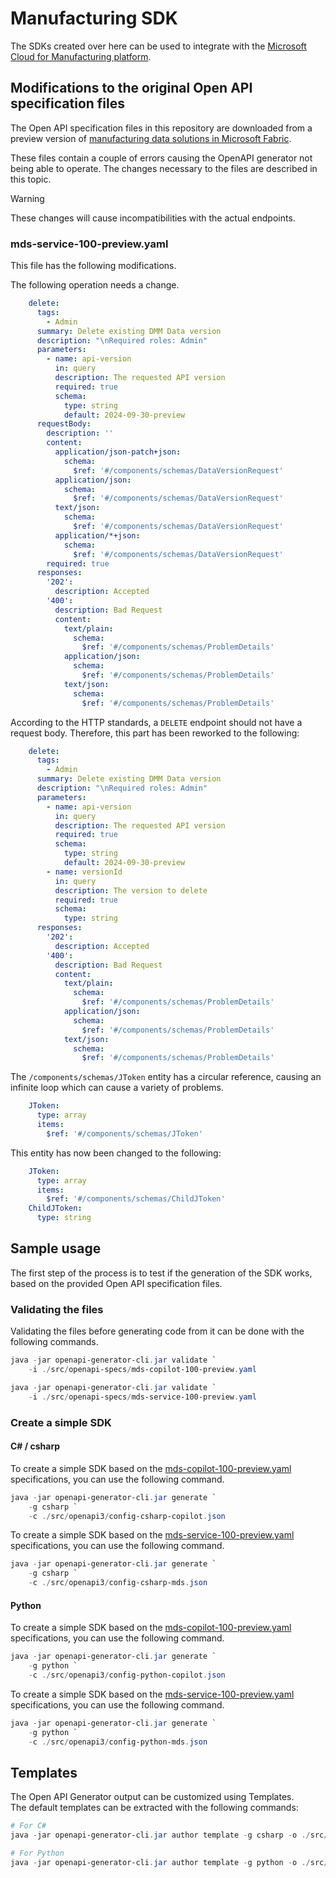 # Manufacturing SDK

The SDKs created over here can be used to integrate with the [Microsoft Cloud for Manufacturing platform](https://learn.microsoft.com/en-us/industry/manufacturing/overview).

## Modifications to the original Open API specification files

The Open API specification files in this repository are downloaded from a preview version of [manufacturing data solutions in Microsoft Fabric](https://learn.microsoft.com/en-us/industry/manufacturing/manufacturing-data-solutions/overview-manufacturing-data-solutions).

These files contain a couple of errors causing the OpenAPI generator not being able to operate. The changes necessary to the files are described in this topic.

> [!WARNING]
> These changes will cause incompatibilities with the actual endpoints.

### mds-service-100-preview.yaml

This file has the following modifications.

The following operation needs a change.

```yml
    delete:
      tags:
        - Admin
      summary: Delete existing DMM Data version
      description: "\nRequired roles: Admin"
      parameters:
        - name: api-version
          in: query
          description: The requested API version
          required: true
          schema:
            type: string
            default: 2024-09-30-preview
      requestBody:
        description: ''
        content:
          application/json-patch+json:
            schema:
              $ref: '#/components/schemas/DataVersionRequest'
          application/json:
            schema:
              $ref: '#/components/schemas/DataVersionRequest'
          text/json:
            schema:
              $ref: '#/components/schemas/DataVersionRequest'
          application/*+json:
            schema:
              $ref: '#/components/schemas/DataVersionRequest'
        required: true
      responses:
        '202':
          description: Accepted
        '400':
          description: Bad Request
          content:
            text/plain:
              schema:
                $ref: '#/components/schemas/ProblemDetails'
            application/json:
              schema:
                $ref: '#/components/schemas/ProblemDetails'
            text/json:
              schema:
                $ref: '#/components/schemas/ProblemDetails'
```

According to the HTTP standards, a `DELETE` endpoint should not have a request body. Therefore, this part has been reworked to the following:

```yml
    delete:
      tags:
        - Admin
      summary: Delete existing DMM Data version
      description: "\nRequired roles: Admin"
      parameters:
        - name: api-version
          in: query
          description: The requested API version
          required: true
          schema:
            type: string
            default: 2024-09-30-preview
        - name: versionId
          in: query
          description: The version to delete
          required: true
          schema:
            type: string
      responses:
        '202':
          description: Accepted
        '400':
          description: Bad Request
          content:
            text/plain:
              schema:
                $ref: '#/components/schemas/ProblemDetails'
            application/json:
              schema:
                $ref: '#/components/schemas/ProblemDetails'
            text/json:
              schema:
                $ref: '#/components/schemas/ProblemDetails'
```

The `/components/schemas/JToken` entity has a circular reference, causing an infinite loop which can cause a variety of problems.

```yml
    JToken:
      type: array
      items:
        $ref: '#/components/schemas/JToken'
```

This entity has now been changed to the following:

```yml
    JToken:
      type: array
      items:
        $ref: '#/components/schemas/ChildJToken'
    ChildJToken:
      type: string
```

## Sample usage

The first step of the process is to test if the generation of the SDK works, based on the provided Open API specification files.

### Validating the files

Validating the files before generating code from it can be done with the following commands.

```powershell
java -jar openapi-generator-cli.jar validate `
    -i ./src/openapi-specs/mds-copilot-100-preview.yaml

java -jar openapi-generator-cli.jar validate `
    -i ./src/openapi-specs/mds-service-100-preview.yaml
```

### Create a simple SDK

#### C# / csharp

To create a simple SDK based on the [mds-copilot-100-preview.yaml](./src/openapi-specs/mds-copilot-100-preview.yaml) specifications, you can use the following command.

```powershell
java -jar openapi-generator-cli.jar generate `
    -g csharp `
    -c ./src/openapi3/config-csharp-copilot.json
```

To create a simple SDK based on the [mds-service-100-preview.yaml](./src/openapi-specs/mds-service-100-preview.yaml) specifications, you can use the following command.

```powershell
java -jar openapi-generator-cli.jar generate `
    -g csharp `
    -c ./src/openapi3/config-csharp-mds.json
```

#### Python

To create a simple SDK based on the [mds-copilot-100-preview.yaml](./src/openapi-specs/mds-copilot-100-preview.yaml) specifications, you can use the following command.

```powershell
java -jar openapi-generator-cli.jar generate `
    -g python `
    -c ./src/openapi3/config-python-copilot.json
```

To create a simple SDK based on the [mds-service-100-preview.yaml](./src/openapi-specs/mds-service-100-preview.yaml) specifications, you can use the following command.

```powershell
java -jar openapi-generator-cli.jar generate `
    -g python `
    -c ./src/openapi3/config-python-mds.json
```

## Templates

The Open API Generator output can be customized using Templates.  
The default templates can be extracted with the following commands:

```powershell
# For C#
java -jar openapi-generator-cli.jar author template -g csharp -o ./src/openapi3/templates/ootb/csharp

# For Python
java -jar openapi-generator-cli.jar author template -g python -o ./src/openapi3/templates/ootb/python
```
